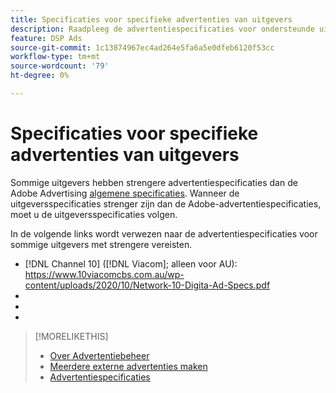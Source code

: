 ```yaml
---
title: Specificaties voor specifieke advertenties van uitgevers
description: Raadpleeg de advertentiespecificaties voor ondersteunde uitgevers.
feature: DSP Ads
source-git-commit: 1c13874967ec4ad264e5fa6a5e0dfeb6120f53cc
workflow-type: tm+mt
source-wordcount: '79'
ht-degree: 0%

---
```


# Specificaties voor specifieke advertenties van uitgevers

Sommige uitgevers hebben strengere advertentiespecificaties dan de Adobe Advertising [algemene specificaties](/help/dsp/campaign-management/ads/ad-specs.md). Wanneer de uitgeversspecificaties strenger zijn dan de Adobe-advertentiespecificaties, moet u de uitgeversspecificaties volgen.

In de volgende links wordt verwezen naar de advertentiespecificaties voor sommige uitgevers met strengere vereisten.

* [!DNL Channel 10] ([!DNL Viacom]; alleen voor AU): https://www.10viacomcbs.com.au/wp-content/uploads/2020/10/Network-10-Digita-Ad-Specs.pdf
* 
   [!DNL CBS Interactive Advanced Media]: https://cbsinteractive.com/advertising/ad-specs/list/cbs-interactive-advanced-media
* 
   [!DNL Hulu]: https://advertising.hulu.com/ad-products/video-commercial
* 

   [!DNL NBCUniversal]: https://together.nbcuni.com/nbcu-creative-guidelines

>[!MORELIKETHIS]
>
>* [Over Advertentiebeheer](ad-about.md)
>* [Meerdere externe advertenties maken](ad-create-multiple.md)
>* [Advertentiespecificaties](/help/dsp/campaign-management/ads/ad-specs.md)


